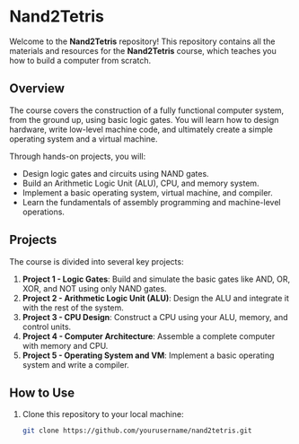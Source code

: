 # Nand2Tetris

Welcome to the **Nand2Tetris** repository! This repository contains all the materials and resources for the **Nand2Tetris** course, which teaches you how to build a computer from scratch.

## Overview

The course covers the construction of a fully functional computer system, from the ground up, using basic logic gates. You will learn how to design hardware, write low-level machine code, and ultimately create a simple operating system and a virtual machine.

Through hands-on projects, you will:

- Design logic gates and circuits using NAND gates.
- Build an Arithmetic Logic Unit (ALU), CPU, and memory system.
- Implement a basic operating system, virtual machine, and compiler.
- Learn the fundamentals of assembly programming and machine-level operations.

## Projects

The course is divided into several key projects:

1. **Project 1 - Logic Gates**: Build and simulate the basic gates like AND, OR, XOR, and NOT using only NAND gates.
2. **Project 2 - Arithmetic Logic Unit (ALU)**: Design the ALU and integrate it with the rest of the system.
3. **Project 3 - CPU Design**: Construct a CPU using your ALU, memory, and control units.
4. **Project 4 - Computer Architecture**: Assemble a complete computer with memory and CPU.
5. **Project 5 - Operating System and VM**: Implement a basic operating system and write a compiler.

## How to Use

1. Clone this repository to your local machine:
   ```bash
   git clone https://github.com/yourusername/nand2tetris.git
